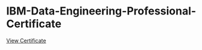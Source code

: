 # IBM-Data-Engineering-Professional-Certificate
[View Certificate](https://github.com/sanhuezalejandro/img/blob/main/IBM-Data-Engineer-Professional-Certificate.pdf)


